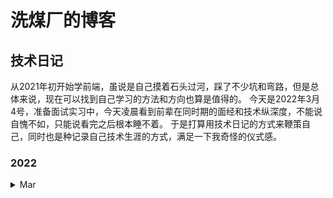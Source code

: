 # 洗煤厂的博客



## 技术日记
  从2021年初开始学前端，虽说是自己摸着石头过河，踩了不少坑和弯路，但是总体来说，现在可以找到自己学习的方法和方向也算是值得的。
今天是2022年3月4号，准备面试实习中，今天凌晨看到前辈在同时期的面经和技术纵深度，不能说自愧不如，只能说看完之后根本睡不着。
于是打算用技术日记的方式来鞭策自己，同时也是种记录自己技术生涯的方式，满足一下我奇怪的仪式感。

### 2022

<details>
<summary>Mar</summary>

[20220304](https://github.com/4may-mcx/Blog/issues/1)

[20220305](https://github.com/4may-mcx/Blog/issues/2)

[20220306](https://github.com/4may-mcx/Blog/issues/3)

[20220307](https://github.com/4may-mcx/Blog/issues/4)    安恒信息日常实习一面

[20220308](https://github.com/4may-mcx/Blog/issues/5)

[20220309](https://github.com/4may-mcx/Blog/issues/6)    安恒信息日常实习二面

[20220310](https://github.com/4may-mcx/Blog/issues/7)

[20220313](https://github.com/4may-mcx/Blog/issues/8)    安恒信息日常实习OC

[20220314](https://github.com/4may-mcx/Blog/issues/9)

[20220315](https://github.com/4may-mcx/Blog/issues/10)

[20220317](https://github.com/4may-mcx/Blog/issues/11)

[20220319](https://github.com/4may-mcx/Blog/issues/12)

[20220321](https://github.com/4may-mcx/Blog/issues/13)

[20220322](https://github.com/4may-mcx/Blog/issues/14)
  
[20220323](https://github.com/4may-mcx/Blog/issues/15)
  
  
</details>
